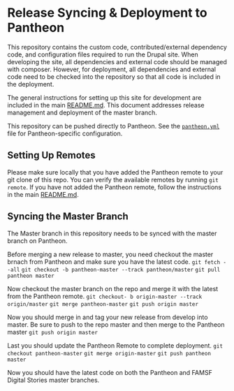 # Release Syncing & Deployment to Pantheon

This repository contains the custom code, contributed/external dependency code, and configuration files required to run the Drupal site. When developing the site, all dependencies and external code should be managed with composer. However, for deployment, all dependencies and external code need to be checked into the repository so that all code is included in the deployment.

The general instructions for setting up this site for development are included in the main [README.md](../README.md). This document addresses release management and deployment of the master branch.

This repository can be pushed directly to Pantheon. See the [`pantheon.yml`](../pantheon.yml) file for Pantheon-specific configuration.

## Setting Up Remotes

Please make sure locally that you have added the Pantheon remote to your git clone of this repo. You can verify the available remotes by running `git remote`. If you have not added the Pantheon remote, follow the instructions in the main [README.md](../README.md).

## Syncing the Master Branch

The Master branch in this repository needs to be synced with the master branch on Pantheon.

Before merging a new release to master, you need checkout the master brnach from Pantheon and make sure you have the latest code.
`git fetch --all`
`git checkout -b pantheon-master --track pantheon/master`
`git pull pantheon master`

Now checkout the master branch on the repo and merge it with the latest from the Pantheon remote. 
`git checkout- b origin-master --track origin/master`
`git merge pantheon-master`
`git push origin master`

Now you should merge in and tag your new release from develop into master.
Be sure to push to the repo master and then merge to the Pantheon master
`git push origin master`

Last you should update the Pantheon Remote to complete deployment. 
`git checkout pantheon-master`
`git merge origin-master`
`git push pantheon master`

Now you should have the latest code on both the Pantheon and FAMSF Digital Stories master branches. 





